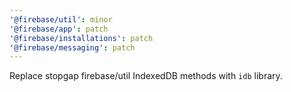 ```yaml
---
'@firebase/util': minor
'@firebase/app': patch
'@firebase/installations': patch
'@firebase/messaging': patch
---
```


Replace stopgap firebase/util IndexedDB methods with `idb` library.

